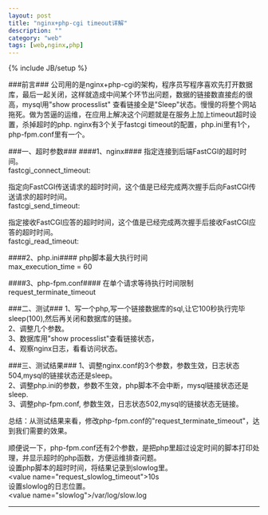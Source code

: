 ```yaml
---
layout: post
title: "nginx+php-cgi timeout详解"
description: ""
category: "web"
tags: [web,nginx,php]
---
```

{% include JB/setup %}


###前言###
   公司用的是nginx+php-cgi的架构，程序员写程序喜欢先打开数据库，最后一起关闭，这样就造成中间某个环节出问题，数据的链接数直接彪的很高，mysql用"show processlist" 查看链接全是"Sleep"状态。慢慢的将整个网站拖死。做为苦逼的运维，在应用上解决这个问题就是在服务上加上timeout超时设置，杀掉超时的php.
nginx有3个关于fastcgi timeout的配置，php.ini里有1个，php-fpm.conf里有一个。

###一、超时参数###
####1、nginx####
指定连接到后端FastCGI的超时时间。</br>
fastcgi_connect_timeout:	</br>

指定向FastCGI传送请求的超时时间，这个值是已经完成两次握手后向FastCGI传送请求的超时时间。</br>
fastcgi_send_timeout:</br>

指定接收FastCGI应答的超时时间，这个值是已经完成两次握手后接收FastCGI应答的超时时间。	</br>
fastcgi_read_timeout:</br>	


####2、php.ini####
php脚本最大执行时间</br>
max_execution_time = 60 </br>

####3、php-fpm.conf####
在单个请求等待执行时间限制</br>
request_terminate_timeout</br>


###二、测试###
1、写一个php,写一个链接数据库的sql,让它100秒执行完毕sleep(100),然后再关闭和数据库的链接。</br>
2、调整几个参数。</br>
3、数据库用"show processlist"查看链接状态，</br>
4、观察nginx日志，看看访问状态。</br>


###三、测试结果###
1、调整nginx.conf的3个参数，参数生效，日志状态504,mysql的链接状态还是sleep。</br>
2、调整php.ini的参数，参数不生效，php脚本不会中断，mysql链接状态还是sleep.</br>
3、调整php-fpm.conf, 参数生效，日志状态502,mysql的链接状态无链接。</br>

总结：从测试结果来看，修改php-fpm.conf的"request_terminate_timeout"，达到我们需要的效果。</br>

顺便说一下，php-fpm.conf还有2个参数，是把php里超过设定时间的脚本打印处理，并显示超时的php函数，方便运维排查问题。</br>
设置php脚本的超时时间，将结果记录到slowlog里。</br>
\<value name="request_slowlog_timeout">10s</value></br>
设置slowlog的日志位置。</br>
\<value name="slowlog">/var/log/slow.log</value></br>


---
















